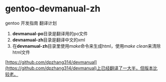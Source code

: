 # gentoo-devmanual-zh
gentoo 开发指南 翻译计划

1. **devmanual-po**目录是翻译用的po文件
2. **devnamual-zh**目录是翻译中文的xml
3. 在**devnamual-zh**目录里使用*make*命令来生成html，使用*make clean*来清除html文件

[https://github.com/dpzhang314/devmanual](https://github.com/dpzhang314/devmanual)上已经翻译了一大半，但版本比较老。
